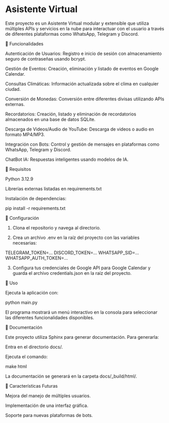 # Asistente Virtual

Este proyecto es un Asistente Virtual modular y extensible que utiliza múltiples APIs y servicios en la nube para interactuar con el usuario a través de diferentes plataformas como WhatsApp, Telegram y Discord.

📌 Funcionalidades

Autenticación de Usuarios: Registro e inicio de sesión con almacenamiento seguro de contraseñas usando bcrypt.

Gestión de Eventos: Creación, eliminación y listado de eventos en Google Calendar.

Consultas Climáticas: Información actualizada sobre el clima en cualquier ciudad.

Conversión de Monedas: Conversión entre diferentes divisas utilizando APIs externas.

Recordatorios: Creación, listado y eliminación de recordatorios almacenados en una base de datos SQLite.

Descarga de Videos/Audio de YouTube: Descarga de videos o audio en formato MP4/MP3.

Integración con Bots: Control y gestión de mensajes en plataformas como WhatsApp, Telegram y Discord.

ChatBot IA: Respuestas inteligentes usando modelos de IA.

💾 Requisitos

Python 3.12.9

Librerías externas listadas en requirements.txt

Instalación de dependencias:

pip install -r requirements.txt


🔐 Configuración

1. Clona el repositorio y navega al directorio.

2. Crea un archivo .env en la raíz del proyecto con las variables necesarias:

TELEGRAM_TOKEN=...
DISCORD_TOKEN=...
WHATSAPP_SID=...
WHATSAPP_AUTH_TOKEN=...

3. Configura tus credenciales de Google API para Google Calendar y guarda el archivo credentials.json en la raíz del proyecto.

🚀 Uso

Ejecuta la aplicación con:

python main.py

El programa mostrará un menú interactivo en la consola para seleccionar las diferentes funcionalidades disponibles.

📖 Documentación

Este proyecto utiliza Sphinx para generar documentación. Para generarla:

Entra en el directorio docs/.

Ejecuta el comando:

make html

La documentación se generará en la carpeta docs/_build/html/.

🔧 Características Futuras

Mejora del manejo de múltiples usuarios.

Implementación de una interfaz gráfica.

Soporte para nuevas plataformas de bots.


